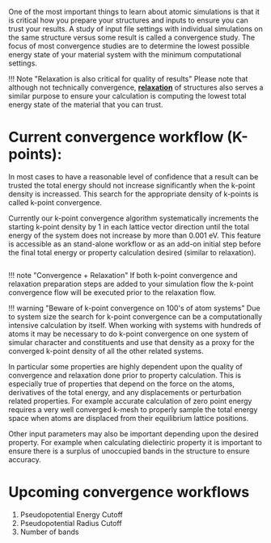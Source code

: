 <!-- TODO by MH -->

One of the most important things to learn about atomic simulations is that it is critical how you prepare your structures and inputs to ensure you can trust your results. A study of input file settings with individual simulations on the same structure versus some result is called a convergence study.  The focus of most convergence studies are to determine the lowest possible energy state of your material system with the minimum computational settings.

!!! Note "Relaxation is also critical for quality of results"
    Please note that although not technically convergence, [**relaxation**](structural-relaxation.md) of structures also serves a similar purpose to ensure your calculation is computing the lowest total energy state of the material that you can trust.

# Current convergence workflow (K-points):

In most cases to have a reasonable level of confidence that a result can be trusted the total energy should not increase significantly when the k-point density is increassed.  This search for the appropriate density of k-points is called k-point convergence.

Currently our k-point convergence algorithm systematically increments the starting k-point density by 1 in each lattice vector direction until the total energy of the system does not increase by more than 0.001 eV.  This feature is accessible as an stand-alone workflow or as an add-on initial step before the final total energy or property calculation desired (similar to relaxation).

<img data-gifffer="/images/AddKpointConvergence.gif" />

!!! note "Convergence + Relaxation"
    If both k-point convergence and relaxation preparation steps are added to your simulation flow the k-point convergence flow will be executed prior to the relaxation flow.

!!! warning "Beware of k-point convergence on 100's of atom systems"
    Due to system size the search for k-point convergence can be a computationally intensive calculation by itself.  When working with systems with hundreds of atoms it may be necessary to do k-point convergence on one system of simular character and constituents and use that density as a proxy for the converged k-point density of all the other related systems.

In particular some properties are highly dependent upon the quality of convergence and relaxation done prior to property calculation.  This is especially true of properties that depend on the force on the atoms, derivatives of the total energy, and any displacements or perturbation related properties.  For example accurate calculation of zero point energy requires a very well converged k-mesh to properly sample the total energy space when atoms are displaced from their equilibrium lattice positions.

Other input parameters may also be important depending upon the desired property.  For example when calculating dielectiric property it is important to ensure there is a surplus of unoccupied bands in the structure to ensure accuracy.

# Upcoming convergence workflows
1. Pseudopotential Energy Cutoff
2. Pseudopotential Radius Cutoff
3. Number of bands
